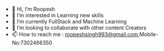 - 👋 Hi, I’m Roopesh
- 👀 I’m interested in Learning new skills
- 🌱 I’m currently FullStack and Machine Learning
- 💞️ I’m looking to collaborate with other content Creators
- 📫 How to reach me : roopeshsingh993@gmail.com,Mobile-No:7302466350

<!---
Rupesh99201/Rupesh99201 is a ✨ special ✨ repository because its `README.md` (this file) appears on your GitHub profile.
You can click the Preview link to take a look at your changes.
--->
